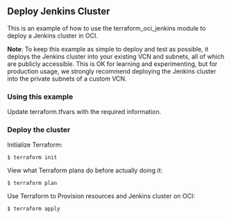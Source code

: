 ## Deploy Jenkins Cluster
This is an example of how to use the terraform_oci_jenkins module to deploy a Jenkins cluster in OCI.

**Note**: To keep this example as simple to deploy and test as possible, it deploys the Jenkins cluster into your existing VCN and subnets, all of which are publicly accessible. This is OK for learning and experimenting, but for production usage, we strongly recommend deploying the Jenkins cluster into the private subnets of a custom VCN.

### Using this example
Update terraform.tfvars with the required information. 

### Deploy the cluster  
Initialize Terraform:
```
$ terraform init
```
View what Terraform plans do before actually doing it:
```
$ terraform plan
```
Use Terraform to Provision resources and Jenkins cluster on OCI:
```
$ terraform apply
```
